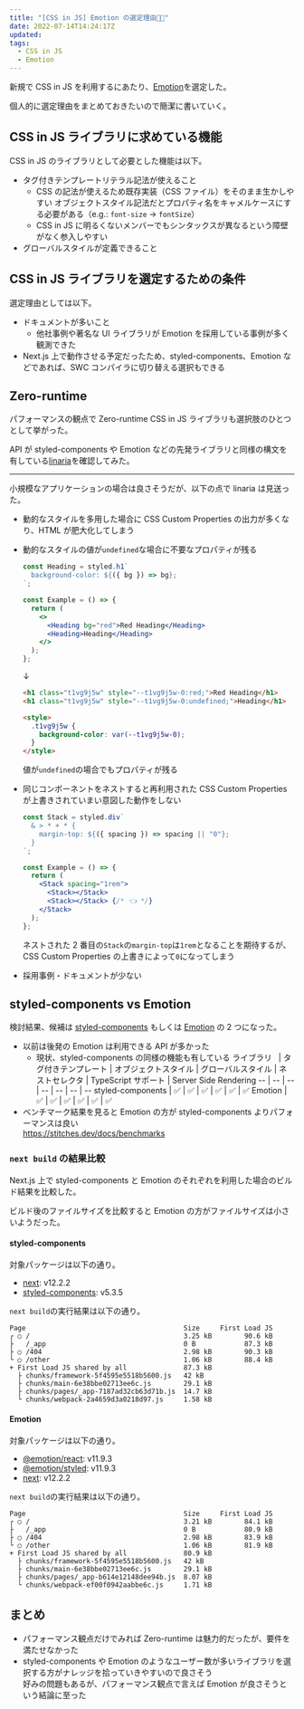 ```yaml
---
title: "[CSS in JS] Emotion の選定理由👩‍🎤"
date: 2022-07-14T14:24:17Z
updated:
tags:
  - CSS in JS
  - Emotion
---
```


新規で CSS in JS を利用するにあたり、[Emotion](https://github.com/emotion-js/emotion)を選定した。

個人的に選定理由をまとめておきたいので簡潔に書いていく。

## CSS in JS ライブラリに求めている機能

CSS in JS のライブラリとして必要とした機能は以下。

- タグ付きテンプレートリテラル記法が使えること
  - CSS の記法が使えるため既存実装（CSS ファイル）をそのまま生かしやすい
    オブジェクトスタイル記法だとプロパティ名をキャメルケースにする必要がある（e.g.: `font-size` → `fontSize`）
  - CSS in JS に明るくないメンバーでもシンタックスが異なるという障壁がなく参入しやすい
- グローバルスタイルが定義できること

## CSS in JS ライブラリを選定するための条件

選定理由としては以下。

- ドキュメントが多いこと
  - 他社事例や著名な UI ライブラリが Emotion を採用している事例が多く観測できた
- Next.js 上で動作させる予定だったため、styled-components、Emotion などであれば、SWC コンパイラに切り替える選択もできる

## Zero-runtime

パフォーマンスの観点で Zero-runtime CSS in JS ライブラリも選択肢のひとつとして挙がった。

API が styled-components や Emotion などの先発ライブラリと同様の構文を有している[linaria](https://linaria.dev/)を確認してみた。

---

小規模なアプリケーションの場合は良さそうだが、以下の点で linaria は見送った。

- 動的なスタイルを多用した場合に CSS Custom Properties の出力が多くなり、HTML が肥大化してしまう
- 動的なスタイルの値が`undefined`な場合に不要なプロパティが残る

  ```jsx
  const Heading = styled.h1`
    background-color: ${({ bg }) => bg};
  `;

  const Example = () => {
    return (
      <>
        <Heading bg="red">Red Heading</Heading>
        <Heading>Heading</Heading>
      </>
    );
  };
  ```

  ↓

  ```html
  <h1 class="t1vg9j5w" style="--t1vg9j5w-0:red;">Red Heading</h1>
  <h1 class="t1vg9j5w" style="--t1vg9j5w-0:undefined;">Heading</h1>

  <style>
    .t1vg9j5w {
      background-color: var(--t1vg9j5w-0);
    }
  </style>
  ```

  値が`undefined`の場合でもプロパティが残る

- 同じコンポーネントをネストすると再利用された CSS Custom Properties が上書きされていまい意図した動作をしない

  ```jsx
  const Stack = styled.div`
    & > * + * {
      margin-top: ${({ spacing }) => spacing || "0"};
    }
  `;

  const Example = () => {
    return (
      <Stack spacing="1rem">
        <Stack></Stack>
        <Stack></Stack> {/* 👈 */}
      </Stack>
    );
  };
  ```

  ネストされた 2 番目の`Stack`の`margin-top`は`1rem`となることを期待するが、CSS Custom Properties の上書きによって`0`になってしまう

- 採用事例・ドキュメントが少ない

## styled-components vs Emotion

検討結果、候補は [styled-components](https://github.com/styled-components/styled-components) もしくは [Emotion](https://github.com/emotion-js/emotion) の 2 つになった。

- 以前は後発の Emotion は利用できる API が多かった
  - 現状、styled-components の同様の機能も有している
    ライブラリ   | タグ付きテンプレート | オブジェクトスタイル | グローバルスタイル | ネストセレクタ | TypeScript サポート | Server Side Rendering
    -- | -- | -- | -- | -- | -- | --
    styled-components | ✅ | ✅ | ✅ | ✅ | ✅ | ✅
    Emotion | ✅ | ✅ | ✅ | ✅ | ✅ | ✅
- ベンチマーク結果を見ると Emotion の方が styled-components よりパフォーマンスは良い  
  https://stitches.dev/docs/benchmarks

### `next build` の結果比較

Next.js 上で styled-components と Emotion のそれぞれを利用した場合のビルド結果を比較した。

ビルド後のファイルサイズを比較すると Emotion の方がファイルサイズは小さいようだった。

#### styled-components

対象パッケージは以下の通り。

- [next](https://www.npmjs.com/package/next): v12.2.2
- [styled-components](https://www.npmjs.com/package/styled-components): v5.3.5

`next build`の実行結果は以下の通り。

```
Page                                       Size     First Load JS
┌ ○ /                                      3.25 kB        90.6 kB
├   /_app                                  0 B            87.3 kB
├ ○ /404                                   2.98 kB        90.3 kB
└ ○ /other                                 1.06 kB        88.4 kB
+ First Load JS shared by all              87.3 kB
  ├ chunks/framework-5f4595e5518b5600.js   42 kB
  ├ chunks/main-6e38bbe02713ee6c.js        29.1 kB
  ├ chunks/pages/_app-7187ad32cb63d71b.js  14.7 kB
  └ chunks/webpack-2a4659d3a0218d97.js     1.58 kB
```

#### Emotion

対象パッケージは以下の通り。

- [@emotion/react](https://www.npmjs.com/package/@emotion/react): v11.9.3
- [@emotion/styled](https://www.npmjs.com/package/@emotion/styled): v11.9.3
- [next](https://www.npmjs.com/package/next): v12.2.2

`next build`の実行結果は以下の通り。

```
Page                                       Size     First Load JS
┌ ○ /                                      3.21 kB        84.1 kB
├   /_app                                  0 B            80.9 kB
├ ○ /404                                   2.98 kB        83.9 kB
└ ○ /other                                 1.06 kB        81.9 kB
+ First Load JS shared by all              80.9 kB
  ├ chunks/framework-5f4595e5518b5600.js   42 kB
  ├ chunks/main-6e38bbe02713ee6c.js        29.1 kB
  ├ chunks/pages/_app-b614e12148dee94b.js  8.07 kB
  └ chunks/webpack-ef00f0942aabbe6c.js     1.71 kB
```

## まとめ

- パフォーマンス観点だけでみれば Zero-runtime は魅力的だったが、要件を満たせなかった
- styled-components や Emotion のようなユーザー数が多いライブラリを選択する方がナレッジを拾っていきやすいので良さそう  
  好みの問題もあるが、パフォーマンス観点で言えば Emotion が良さそうという結論に至った
